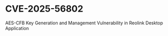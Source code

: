 # CVE-2025-56802
AES-CFB Key Generation and Management Vulnerability in Reolink Desktop Application
